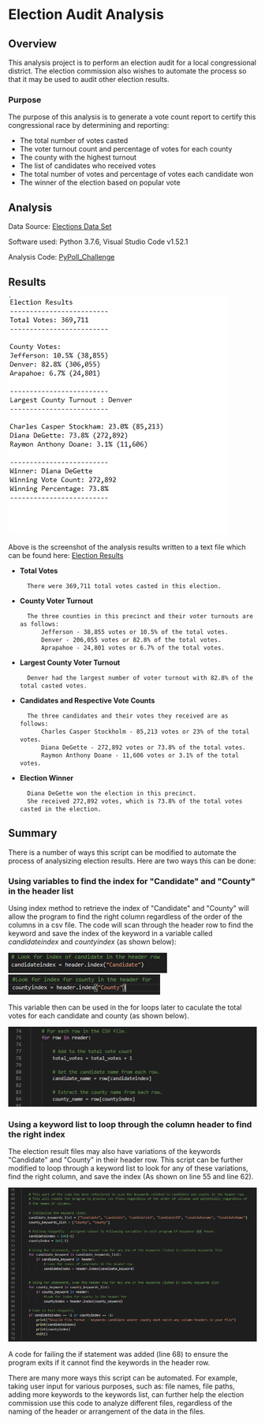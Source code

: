 # Election Audit Analysis

## Overview 
This analysis project is to perform an election audit for a local congressional district. The election commission also wishes to automate the process so that it may be used to audit other election results. 

### Purpose 
The purpose of this analysis is to generate a vote count report to certify this congressional race by determining and reporting:

* The total number of votes casted
* The voter turnout count and percentage of votes for each county
* The county with the highest turnout
* The list of candidates who received votes
* The total number of votes and percentage of votes each candidate won
* The winner of the election based on popular vote

## Analysis 

Data Source: [Elections Data Set](Resources/election_results.csv)

Software used: Python 3.7.6, Visual Studio Code v1.52.1

Analysis Code: [PyPoll_Challenge](PyPoll_Challenge.py)

## Results

![Election Results As Printed on the Text File](Images/TextFileOutput.PNG)

Above is the screenshot of the analysis results written to a text file which can be found here: [Election Results](Analysis/election_results.txt)


* **Total Votes**
        
        There were 369,711 total votes casted in this election.

* **County Voter Turnout**

        The three counties in this precinct and their voter turnouts are as follows:
            Jefferson - 38,855 votes or 10.5% of the total votes.
            Denver - 206,055 votes or 82.8% of the total votes.
            Aprapahoe - 24,801 votes or 6.7% of the total votes.

* **Largest County Voter Turnout**

        Denver had the largest number of voter turnout with 82.8% of the total casted votes. 

* **Candidates and Respective Vote Counts**

        The three candidates and their votes they received are as follows:
            Charles Casper Stockholm - 85,213 votes or 23% of the total votes.
            Diana DeGette - 272,892 votes or 73.8% of the total votes.
            Raymon Anthony Doane - 11,606 votes or 3.1% of the total votes.

* **Election Winner**

        Diana DeGette won the election in this precinct. 
        She received 272,892 votes, which is 73.8% of the total votes casted in the election. 

## Summary

[//]: # "In a summary statement, provide a business proposal to the election commission on how this script can be used—with some 
modifications—for any election. Give at least two examples of how this script can be modified to be used for other elections"

There is a number of ways this script can be modified to automate the process of analysizing election results. Here are two ways this can be done:

### Using variables to find the index for "Candidate" and "County" in the header list
Using index method to retrieve the index of "Candidate" and "County" will allow the program to find the right column regardless of the order of the columns in a csv file. The code will scan through the header row to find the keyword and save the index of the keyword in a variable called *candidateindex* and *countyindex* (as shown below):

![Refactored Candidate Index](Images/RefactoredCandidateIndex.PNG)
![Refactored County Index](Images/RefactoredCountyIndex.PNG)

This variable then can be used in the for loops later to caculate the total votes for each candidate and county (as shown below).

![Refactored For Loop](Images/RefactoredForLoop.PNG)



### Using a keyword list to loop through the column header to find the right index
The election result files may also have variations of the keywords "Candidate" and "County" in their header row. This script can be further modified to loop through a keyword list to look for any of these variations, find the right column, and save the index (As shown on line 55 and line 62).

![Refactored Code](Images/RefactoredCode.PNG)

A code for failing the if statement was added (line 68) to ensure the program exits if it cannot find the keywords in the header row. 

There are many more ways this script can be automated. For example, taking user input for various purposes, such as: file names, file paths, adding more keywords to the keywords list, can further help the election commission use this code to analyze different files, regardless of the naming of the header or arrangement of the data in the files.  
